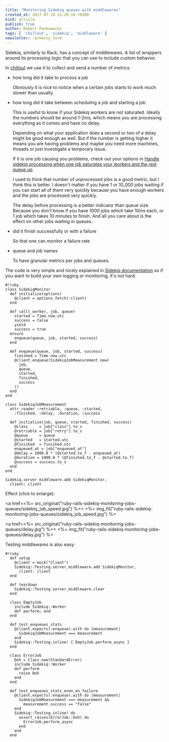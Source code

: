 ```yaml
---
title: "Monitoring Sidekiq queues with middlewares"
created_at: 2017-07-19 13:28:16 +0200
kind: article
publish: true
author: Robert Pankowecki
tags: [ 'chillout', 'sidekiq', 'middleware' ]
newsletter: :arkency_form
---
```


Sidekiq, similarly to Rack, has a concept of middlewares. A list of wrappers around its processing logic that you can use to include custom behavior.

<!-- more -->

In [chillout](https://get.chillout.io) we use it to collect and send a number of metrics:

* how long did it take to process a job

    Obviously it is nice to notice when a certain jobs starts to work much slower than usually.

* how long did it take between scheduling a job and starting a job

    This is useful to know if your Sidekiq workers are not saturated. Ideally the numbers should be around 1-2ms, which means you are processing everything as it comes and have no delay.

    Depending on what your application does a second or two of a delay might be good enough as well. But if the number is getting higher it means you are having problems and maybe you need more machines, threads or just investigate a temporary issue.

    If it is one job causing you problems, check out your options in [Handle sidekiq processing when one job saturates your workers and the rest queue up](/2017/07/sidekiq-slow-processing-one-job-saturates-workers-rest-queue-up/).

    I used to think that number of unprocessed jobs is a good metric, but I think this is better. I doesn't matter if you have 1 or 10_000 jobs waiting if you can start all of them very quickly because you have enough workers and the jobs are processed very quickly.

    The delay before processing is a better indicator than queue size. Because you don't know if you have 1000 jobs which take 10ms each, or 1 job which takes 10 minutes to finish. And all you care about is the effect on other jobs waiting in queues.

* did it finish successfully or with a failure

    So that one can monitor a failure rate

* queue and job names

    To have granular metrics per jobs and queues.


The code is very simple and nicely explained in [Sidekiq documentation](https://github.com/mperham/sidekiq/wiki/Middleware) so if you want to build your own logging or monitoring, it's not hard.

```
#!ruby
class SidekiqMonitor
  def initialize(options)
    @client = options.fetch(:client)
  end

  def call(_worker, job, queue)
    started = Time.now.utc
    success = false
    yield
    success = true
  ensure
    enqueue(queue, job, started, success)
  end

  def enqueue(queue, job, started, success)
    finished = Time.now.utc
    @client.enqueue(SidekiqJobMeasurement.new(
      job,
      queue,
      started,
      finished,
      success
    ))
  end
end

class SidekiqJobMeasurement
  attr_reader :retriable, :queue, :started,
    :finished, :delay, :duration, :success

  def initialize(job, queue, started, finished, success)
    @class     = job["class"].to_s
    @retriable = job["retry"].to_s
    @queue     = queue
    @started   = started.utc
    @finished  = finished.utc
    enqueued_at = job["enqueued_at"]
    @delay = 1000.0 * (@started.to_f - enqueued_at)
    @duration = 1000.0 * (@finished.to_f - @started.to_f)
    @success = success.to_s
  end
end

Sidekiq.server_middleware.add SidekiqMonitor,
  client: client
```

Effect (click to enlarge):

<a href=<%= src_original("ruby-rails-sidekiq-monitoring-jobs-queues/sidekiq_job_speed.jpg") %>>
  <%= img_fit("ruby-rails-sidekiq-monitoring-jobs-queues/sidekiq_job_speed.jpg") %>
</a>

<a href=<%= src_original("ruby-rails-sidekiq-monitoring-jobs-queues/delay.jpg") %>>
  <%= img_fit("ruby-rails-sidekiq-monitoring-jobs-queues/delay.jpg") %>
</a>

Testing middlewares is also easy:

```
#!ruby
  def setup
    @client = mock("Client")
    Sidekiq::Testing.server_middleware.add SidekiqMonitor,
      client: client
  end

  def teardown
    Sidekiq::Testing.server_middleware.clear
  end

  class EmptyJob
    include Sidekiq::Worker
    def perform; end
  end

  def test_enqueues_stats
    @client.expects(:enqueue).with do |measurement|
      SidekiqJobMeasurement === measurement
    end
    Sidekiq::Testing.inline! { EmptyJob.perform_async }
  end

  class ErrorJob
    Doh = Class.new(StandardError)
    include Sidekiq::Worker
    def perform
      raise Doh
    end
  end

  def test_enqueues_stats_even_on_failure
    @client.expects(:enqueue).with do |measurement|
      SidekiqJobMeasurement === measurement &&
        measurement.success == "false"
    end
    Sidekiq::Testing.inline! do
      assert_raises(ErrorJob::Doh) do
        ErrorJob.perform_async
      end
    end
  end
```
